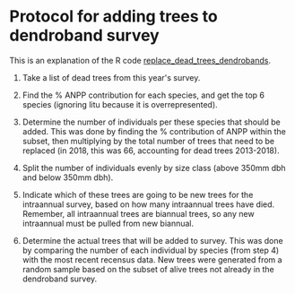 # Protocol for adding trees to dendroband survey

This is an explanation of the R code [replace_dead_trees_dendrobands](https://github.com/SCBI-ForestGEO/Dendrobands/tree/master/Rscripts/field_forms).

1. Take a list of dead trees from this year's survey.

2. Find the % ANPP contribution for each species, and get the top 6 species (ignoring litu because it is overrepresented).

3. Determine the number of individuals per these species that should be added. This was done by finding the % contribution of ANPP within the subset, then multiplying by the total number of trees that need to be replaced (in 2018, this was 66, accounting for dead trees 2013-2018).

4. Split the number of individuals evenly by size class (above 350mm dbh and below 350mm dbh).

5. Indicate which of these trees are going to be new trees for the intraannual survey, based on how many intraannual trees have died. Remember, all intraannual trees are biannual trees, so any new intraannual must be pulled from new biannual.

6. Determine the actual trees that will be added to survey. This was done by comparing the number of each individual by species (from step 4) with the most recent recensus data. New trees were generated from a random sample based on the subset of alive trees not already in the dendroband survey.
